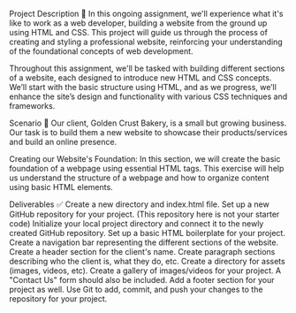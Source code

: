 Project Description 📄
In this ongoing assignment, we'll experience what it's like to work as a web developer, building a website from the ground up using HTML and CSS. This project will guide us through the process of creating and styling a professional website, reinforcing your understanding of the foundational concepts of web development.

Throughout this assignment, we'll be tasked with building different sections of a website, each designed to introduce new HTML and CSS concepts. We’ll start with the basic structure using HTML, and as we progress, we’ll enhance the site’s design and functionality with various CSS techniques and frameworks.

Scenario 🌟
Our client, Golden Crust Bakery, is a small but growing business. Our task is to build them a new website to showcase their products/services and build an online presence.

Creating our Website's Foundation:
In this section, we will create the basic foundation of a webpage using essential HTML tags. This exercise will help us understand the structure of a webpage and how to organize content using basic HTML elements.

Deliverables ✅
 Create a new directory and index.html file.
 Set up a new GitHub repository for your project. (This repository here is not your starter code)
 Initialize your local project directory and connect it to the newly created GitHub repository.
 Set up a basic HTML boilerplate for your project.
 Create a navigation bar representing the different sections of the website.
 Create a header section for the client's name.
 Create paragraph sections describing who the client is, what they do, etc.
 Create a directory for assets (images, videos, etc).
 Create a gallery of images/videos for your project.
 A "Contact Us" form should also be included.
 Add a footer section for your project as well.
 Use Git to add, commit, and push your changes to the repository for your project.